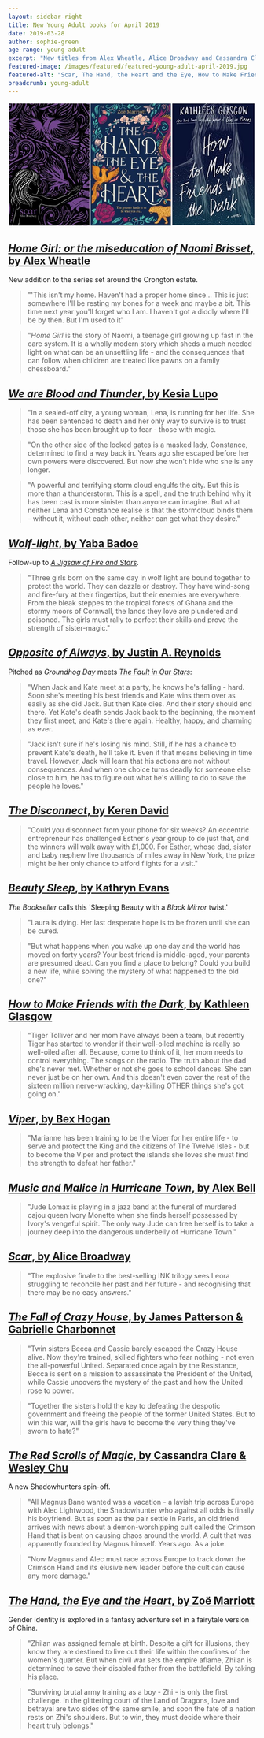 ```yaml
---
layout: sidebar-right
title: New Young Adult books for April 2019
date: 2019-03-28
author: sophie-green
age-range: young-adult
excerpt: "New titles from Alex Wheatle, Alice Broadway and Cassandra Clare"
featured-image: /images/featured/featured-young-adult-april-2019.jpg
featured-alt: "Scar, The Hand, the Heart and the Eye, How to Make Friends with the Dark"
breadcrumb: young-adult
---
```


![Scar, The Hand, the Heart and the Eye, How to Make Friends with the Dark](/images/featured/featured-young-adult-april-2019.jpg)

## [<cite>Home Girl: or the miseducation of Naomi Brisset</cite>, by Alex Wheatle](https://suffolk.spydus.co.uk/cgi-bin/spydus.exe/ENQ/OPAC/BIBENQ?BRN=2535174)

New addition to the series set around the Crongton estate.

> "'This isn't my home. Haven't had a proper home since... This is just somewhere I'll be resting my bones for a week and maybe a bit. This time next year you'll forget who I am. I haven't got a diddly where I'll be by then. But I'm used to it'

> "<cite>Home Girl</cite> is the story of Naomi, a teenage girl growing up fast in the care system. It is a wholly modern story which sheds a much needed light on what can be an unsettling life - and the consequences that can follow when children are treated like pawns on a family chessboard."

## [<cite>We are Blood and Thunder</cite>, by Kesia Lupo](https://suffolk.spydus.co.uk/cgi-bin/spydus.exe/ENQ/OPAC/BIBENQ?BRN=2537443)

> "In a sealed-off city, a young woman, Lena, is running for her life. She has been sentenced to death and her only way to survive is to trust those she has been brought up to fear - those with magic.

> "On the other side of the locked gates is a masked lady, Constance, determined to find a way back in. Years ago she escaped before her own powers were discovered. But now she won't hide who she is any longer.

> "A powerful and terrifying storm cloud engulfs the city. But this is more than a thunderstorm. This is a spell, and the truth behind why it has been cast is more sinister than anyone can imagine. But what neither Lena and Constance realise is that the stormcloud binds them - without it, without each other, neither can get what they desire."

## [<cite>Wolf-light</cite>, by Yaba Badoe](https://suffolk.spydus.co.uk/cgi-bin/spydus.exe/ENQ/OPAC/BIBENQ?BRN=2535226)

Follow-up to [<cite>A Jigsaw of Fire and Stars</cite>](https://suffolk.spydus.co.uk/cgi-bin/spydus.exe/ENQ/OPAC/BIBENQ?BRN=2332641).

> "Three girls born on the same day in wolf light are bound together to protect the world. They can dazzle or destroy. They have wind-song and fire-fury at their fingertips, but their enemies are everywhere. From the bleak steppes to the tropical forests of Ghana and the stormy moors of Cornwall, the lands they love are plundered and poisoned. The girls must rally to perfect their skills and prove the strength of sister-magic."

## [<cite>Opposite of Always</cite>, by Justin A. Reynolds](https://suffolk.spydus.co.uk/cgi-bin/spydus.exe/ENQ/OPAC/BIBENQ?BRN=2537472)

Pitched as <cite>Groundhog Day</cite> meets [<cite>The Fault in Our Stars</cite>](https://suffolk.spydus.co.uk/cgi-bin/spydus.exe/ENQ/OPAC/BIBENQ?BRN=1555738):

> "When Jack and Kate meet at a party, he knows he's falling - hard. Soon she's meeting his best friends and Kate wins them over as easily as she did Jack. But then Kate dies. And their story should end there. Yet Kate's death sends Jack back to the beginning, the moment they first meet, and Kate's there again. Healthy, happy, and charming as ever.

> "Jack isn't sure if he's losing his mind. Still, if he has a chance to prevent Kate's death, he'll take it. Even if that means believing in time travel. However, Jack will learn that his actions are not without consequences. And when one choice turns deadly for someone else close to him, he has to figure out what he's willing to do to save the people he loves."

## [<cite>The Disconnect</cite>, by Keren David](https://suffolk.spydus.co.uk/cgi-bin/spydus.exe/ENQ/OPAC/BIBENQ?BRN=2547895)

> "Could you disconnect from your phone for six weeks? An eccentric entrepreneur has challenged Esther's year group to do just that, and the winners will walk away with £1,000. For Esther, whose dad, sister and baby nephew live thousands of miles away in New York, the prize might be her only chance to afford flights for a visit."

## [<cite>Beauty Sleep</cite>, by Kathryn Evans](https://suffolk.spydus.co.uk/cgi-bin/spydus.exe/ENQ/OPAC/BIBENQ?BRN=2535204)

<cite>The Bookseller</cite> calls this 'Sleeping Beauty with a <cite>Black Mirror</cite> twist.'

> "Laura is dying. Her last desperate hope is to be frozen until she can be cured.

> "But what happens when you wake up one day and the world has moved on forty years? Your best friend is middle-aged, your parents are presumed dead. Can you find a place to belong? Could you build a new life, while solving the mystery of what happened to the old one?"

## [<cite>How to Make Friends with the Dark</cite>, by Kathleen Glasgow](https://suffolk.spydus.co.uk/cgi-bin/spydus.exe/ENQ/OPAC/BIBENQ?BRN=2537505)

> "Tiger Tolliver and her mom have always been a team, but recently Tiger has started to wonder if their well-oiled machine is really so well-oiled after all. Because, come to think of it, her mom needs to control everything. The songs on the radio. The truth about the dad she's never met. Whether or not she goes to school dances. She can never just be on her own. And this doesn't even cover the rest of the sixteen million nerve-wracking, day-killing OTHER things she's got going on."

## [<cite>Viper</cite>, by Bex Hogan](https://suffolk.spydus.co.uk/cgi-bin/spydus.exe/ENQ/OPAC/BIBENQ?BRN=2538240)

> "Marianne has been training to be the Viper for her entire life - to serve and protect the King and the citizens of The Twelve Isles - but to become the Viper and protect the islands she loves she must find the strength to defeat her father."

## [<cite>Music and Malice in Hurricane Town</cite>, by Alex Bell](https://suffolk.spydus.co.uk/cgi-bin/spydus.exe/ENQ/OPAC/BIBENQ?BRN=2534580)

> "Jude Lomax is playing in a jazz band at the funeral of murdered cajou queen Ivory Monette when she finds herself possessed by Ivory's vengeful spirit. The only way Jude can free herself is to take a journey deep into the dangerous underbelly of Hurricane Town."

## [<cite>Scar</cite>, by Alice Broadway](https://suffolk.spydus.co.uk/cgi-bin/spydus.exe/ENQ/OPAC/BIBENQ?BRN=2547854)

> "The explosive finale to the best-selling INK trilogy sees Leora struggling to reconcile her past and her future - and recognising that there may be no easy answers."

## [<cite>The Fall of Crazy House</cite>, by James Patterson & Gabrielle Charbonnet](https://suffolk.spydus.co.uk/cgi-bin/spydus.exe/ENQ/OPAC/BIBENQ?BRN=2446933)

> "Twin sisters Becca and Cassie barely escaped the Crazy House alive. Now they're trained, skilled fighters who fear nothing - not even the all-powerful United. Separated once again by the Resistance, Becca is sent on a mission to assassinate the President of the United, while Cassie uncovers the mystery of the past and how the United rose to power.

> "Together the sisters hold the key to defeating the despotic government and freeing the people of the former United States. But to win this war, will the girls have to become the very thing they've sworn to hate?"

## [<cite>The Red Scrolls of Magic</cite>, by Cassandra Clare & Wesley Chu](https://suffolk.spydus.co.uk/cgi-bin/spydus.exe/ENQ/OPAC/BIBENQ?BRN=2538215)

A new Shadowhunters spin-off.

> "All Magnus Bane wanted was a vacation - a lavish trip across Europe with Alec Lightwood, the Shadowhunter who against all odds is finally his boyfriend. But as soon as the pair settle in Paris, an old friend arrives with news about a demon-worshipping cult called the Crimson Hand that is bent on causing chaos around the world. A cult that was apparently founded by Magnus himself. Years ago. As a joke.

> "Now Magnus and Alec must race across Europe to track down the Crimson Hand and its elusive new leader before the cult can cause any more damage."

## [<cite>The Hand, the Eye and the Heart</cite>, by Zoë Marriott](https://suffolk.spydus.co.uk/cgi-bin/spydus.exe/ENQ/OPAC/BIBENQ?BRN=2536868)

Gender identity is explored in a fantasy adventure set in a fairytale version of China.

> "Zhilan was assigned female at birth. Despite a gift for illusions, they know they are destined to live out their life within the confines of the women's quarter. But when civil war sets the empire aflame, Zhilan is determined to save their disabled father from the battlefield. By taking his place.

> "Surviving brutal army training as a boy - Zhi - is only the first challenge. In the glittering court of the Land of Dragons, love and betrayal are two sides of the same smile, and soon the fate of a nation rests on Zhi's shoulders. But to win, they must decide where their heart truly belongs."
